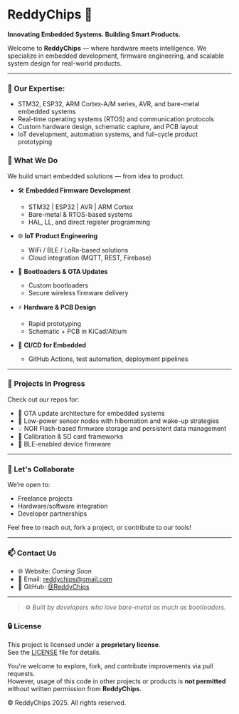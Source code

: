 # ReddyChips 👋 

**Innovating Embedded Systems. Building Smart Products.**

Welcome to **ReddyChips** — where hardware meets intelligence. We specialize in embedded development, firmware engineering, and scalable system design for real-world products.

---

### 🚀 Our Expertise:
- STM32, ESP32, ARM Cortex-A/M series, AVR, and bare-metal embedded systems
- Real-time operating systems (RTOS) and communication protocols
- Custom hardware design, schematic capture, and PCB layout
- IoT development, automation systems, and full-cycle product prototyping


### 🔧 What We Do

We build smart embedded solutions — from idea to product.

- 🛠️ **Embedded Firmware Development**
  - STM32 | ESP32 | AVR | ARM Cortex
  - Bare-metal & RTOS-based systems
  - HAL, LL, and direct register programming

- 🌐 **IoT Product Engineering**
  - WiFi / BLE / LoRa-based solutions
  - Cloud integration (MQTT, REST, Firebase)

- 💾 **Bootloaders & OTA Updates**
  - Custom bootloaders
  - Secure wireless firmware delivery

- ⚡ **Hardware & PCB Design**
  - Rapid prototyping
  - Schematic + PCB in KiCad/Altium

- 🔄 **CI/CD for Embedded**
  - GitHub Actions, test automation, deployment pipelines

---

### 🧠 Projects In Progress

Check out our repos for:
- 📡 OTA update architecture for embedded systems
- 🔋 Low-power sensor nodes with hibernation and wake-up strategies
- 💡 NOR Flash-based firmware storage and persistent data management
- 🧪 Calibration & SD card frameworks
- 📲 BLE-enabled device firmware

---

### 💬 Let's Collaborate

We’re open to:
- Freelance projects
- Hardware/software integration
- Developer partnerships

Feel free to reach out, fork a project, or contribute to our tools!

---

### 📫 Contact Us

- 🌐 Website: *Coming Soon*
- 📧 Email: [reddychips@gmail.com](mailto:reddychips@gmail.com)
- 🔗 GitHub: [@ReddyChips](https://github.com/ReddyChips)

---

> ⚙️ *Built by developers who love bare-metal as much as bootloaders.*

### 🔒 License

This project is licensed under a **proprietary license**.  
See the [LICENSE](./LICENSE) file for details.

You're welcome to explore, fork, and contribute improvements via pull requests.  
However, usage of this code in other projects or products is **not permitted** without written permission from **ReddyChips**.

© ReddyChips 2025. All rights reserved.
